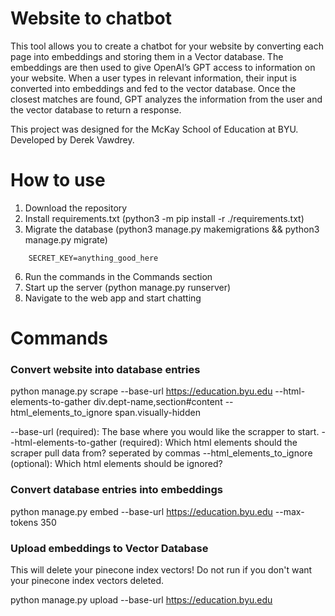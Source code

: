 
# Website to chatbot
This tool allows you to create a chatbot for your website by converting each page into embeddings and storing them in a Vector database. The embeddings are then used to give OpenAI’s GPT access to information on your website. When a user types in relevant information, their input is converted into embeddings and fed to the vector database. Once the closest matches are found, GPT analyzes the information from the user and the vector database to return a response.

This project was designed for the McKay School of Education at BYU. Developed by Derek Vawdrey.

# How to use
1. Download the repository
2. Install requirements.txt (python3 -m pip install -r ./requirements.txt)
3. Migrate the database (python3 manage.py makemigrations && python3 manage.py migrate)
```
    SECRET_KEY=anything_good_here
```
6. Run the commands in the Commands section
7. Start up the server (python manage.py runserver)
8. Navigate to the web app and start chatting

# Commands
### Convert website into database entries

python manage.py scrape --base-url https://education.byu.edu --html-elements-to-gather div.dept-name,section#content --html_elements_to_ignore span.visually-hidden

--base-url (required): The base where you would like the scrapper to start.
--html-elements-to-gather (required): Which html elements should the scraper pull data from? seperated by commas
--html_elements_to_ignore (optional): Which html elements should be ignored?
### Convert database entries into embeddings
python manage.py embed --base-url https://education.byu.edu --max-tokens 350
### Upload embeddings to Vector Database
This will delete your pinecone index vectors! Do not run if you don't want your pinecone index vectors deleted.

python manage.py upload --base-url https://education.byu.edu